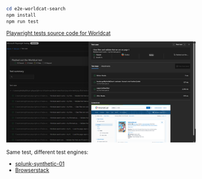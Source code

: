 ```powershell
cd e2e-worldcat-search
npm install
npm run test
```

[Playwright tests source code for Worldcat](/e2e-worldcat-search/src/my-e2e-tests/my-first-tests.spec.ts)

![](README-screenshot.png)

Same test, different test engines:

* [splunk-synthetic-01](https://github.com/kkgthb/splunk-synthetic-01)
* [Browserstack](https://katiekodes.com/browserstack-windows-firewall-wss/)